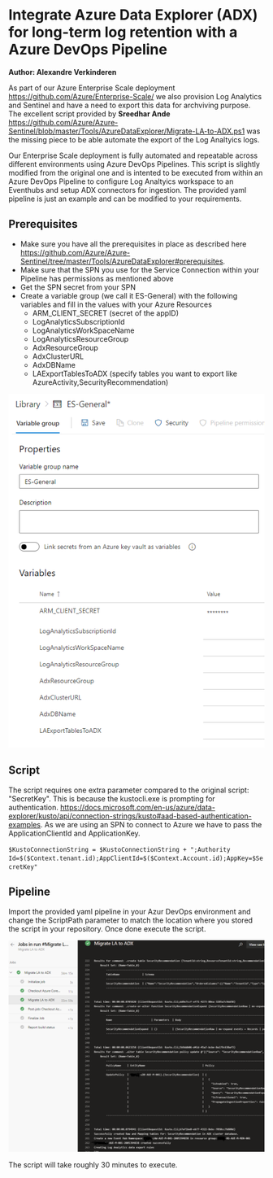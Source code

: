 # Integrate Azure Data Explorer (ADX) for long-term log retention with a Azure DevOps Pipeline

**Author: Alexandre Verkinderen**

As part of our Azure Enterprise Scale deployment <https://github.com/Azure/Enterprise-Scale/> we also provision Log Analytics and Sentinel and have a need to export this data for archviving purpose. The excellent script provided by **Sreedhar Ande** <https://github.com/Azure/Azure-Sentinel/blob/master/Tools/AzureDataExplorer/Migrate-LA-to-ADX.ps1> was the missing piece to be able automate the export of the Log Analtyics logs.

Our Enterprise Scale deployment is fully automated and repeatable across different environments using Azure DevOps Pipelines. This script is slightly modified from the original one and is intented to be executed from within an Azure DevOps Pipeline to configure Log Analtyics workspace to an Eventhubs and setup ADX connectors for ingestion. The provided yaml pipeline is just an example and can be modified to your requirements.

## Prerequisites

- Make sure you have all the prerequisites in place as described here <https://github.com/Azure/Azure-Sentinel/tree/master/Tools/AzureDataExplorer#prerequisites>.
- Make sure that the SPN you use for the Service Connection within your Pipeline has permissions as mentioned above
- Get the SPN secret from your SPN
- Create a variable group (we call it ES-General) with the following variables and fill in the values with your Azure Resources
    - ARM_CLIENT_SECRET (secret of the appID)
    - LogAnalyticsSubscriptionId
    - LogAnalyticsWorkSpaceName
    - LogAnalyticsResourceGroup
    - AdxResourceGroup
    - AdxClusterURL
    - AdxDBName
    - LAExportTablesToADX (specify tables you want to export like AzureActivity,SecurityRecommendation)

![VariableGroup](../images/VariableGroup.PNG)  

## Script

The script requires one extra parameter compared to the original script: "SecretKey". This is because the kustocli.exe is prompting for authentication. <https://docs.microsoft.com/en-us/azure/data-explorer/kusto/api/connection-strings/kusto#aad-based-authentication-examples>. As we are using an SPN to connect to Azure we have to pass the ApplicationClientId and ApplicationKey.

`$KustoConnectionString = $KustoConnectionString + ";Authority Id=$($Context.tenant.id);AppClientId=$($Context.Account.id);AppKey=$SecretKey"`

## Pipeline

Import the provided yaml pipeline in your Azur DevOps environment and change the ScriptPath parameter to match the location where you stored the script in your repository. Once done execute the script.

![Pipeline](../images/Pipeline.PNG)

The script will take roughly 30 minutes to execute.
